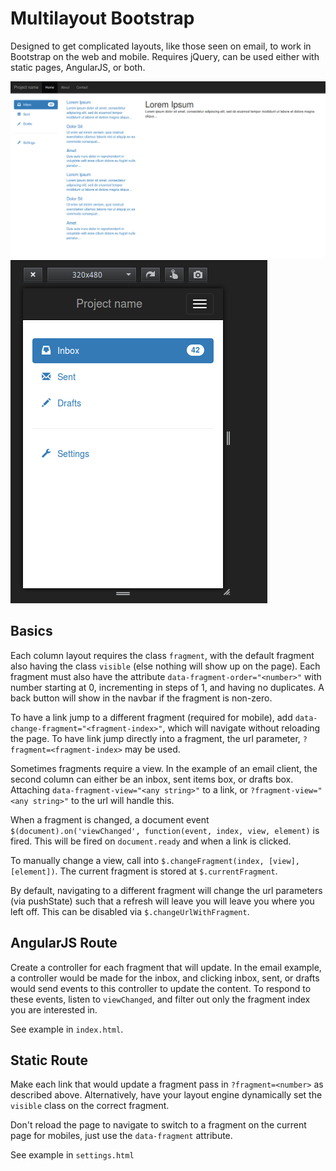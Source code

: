 # Multilayout Bootstrap
Designed to get complicated layouts, like those seen on email, to work in Bootstrap on the web and mobile. Requires jQuery, can be used either with static pages, AngularJS, or both.

![Image of desktop](https://raw.githubusercontent.com/jacobp100/Multilayout-Bootstrap/master/example-images/desktop.png)
![Image of mobile](https://raw.githubusercontent.com/jacobp100/Multilayout-Bootstrap/master/example-images/mobile.png)

## Basics
Each column layout requires the class `fragment`, with the default fragment also having the class `visible` (else nothing will show up on the page). Each fragment must also have the attribute `data-fragment-order="<number>"` with number starting at 0, incrementing in steps of 1, and having no duplicates. A back button will show in the navbar if the fragment is non-zero.

To have a link jump to a different fragment (required for mobile), add `data-change-fragment="<fragment-index>"`, which will navigate without reloading the page. To have link jump directly into a fragment, the url parameter, `?fragment=<fragment-index>` may be used.

Sometimes fragments require a view. In the example of an email client, the second column can either be an inbox, sent items box, or drafts box. Attaching `data-fragment-view="<any string>"` to a link, or `?fragment-view="<any string>"` to the url will handle this.

When a fragment is changed, a document event `$(document).on('viewChanged', function(event, index, view, element)` is fired. This will be fired on `document.ready` and when a link is clicked.

To manually change a view, call into `$.changeFragment(index, [view], [element])`. The current fragment is stored at `$.currentFragment`.

By default, navigating to a different fragment will change the url parameters (via pushState) such that a refresh will leave you will leave you where you left off. This can be disabled via `$.changeUrlWithFragment`.

## AngularJS Route
Create a controller for each fragment that will update. In the email example, a controller would be made for the inbox, and clicking inbox, sent, or drafts would send events to this controller to update the content. To respond to these events, listen to `viewChanged`, and filter out only the fragment index you are interested in.

See example in `index.html`.

## Static Route
Make each link that would update a fragment pass in `?fragment=<number>` as described above. Alternatively, have your layout engine dynamically set the `visible` class on the correct fragment.

Don't reload the page to navigate to switch to a fragment on the current page for mobiles, just use the `data-fragment` attribute.

See example in `settings.html`
